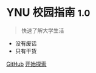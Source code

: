 # YNU 校园指南 <small>1.0</small>

> 快速了解大学生活

- 没有废话
- 只有干货

[GitHub](https://github.com/yangstar23/ynuer)
[开始探索](/?id=简介)